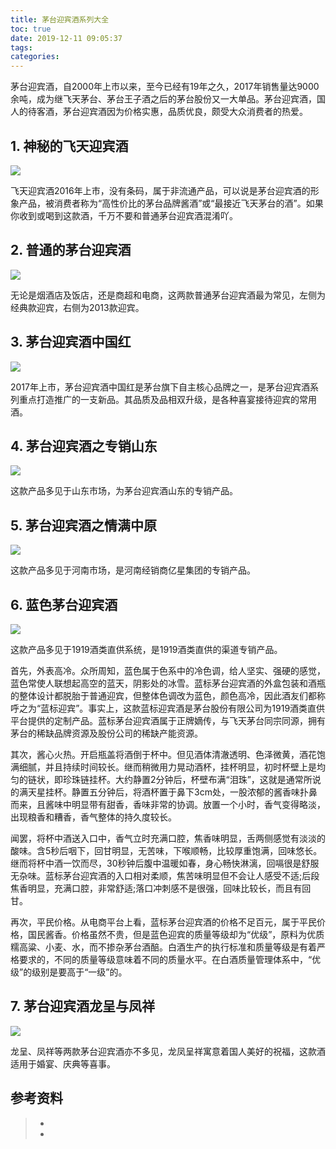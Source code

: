 ```yaml
---
title: 茅台迎宾酒系列大全
toc: true
date: 2019-12-11 09:05:37
tags:
categories:
---
```




茅台迎宾酒，自2000年上市以来，至今已经有19年之久，2017年销售量达9000余吨，成为继飞天茅台、茅台王子酒之后的茅台股份又一大单品。茅台迎宾酒，国人的待客酒，茅台迎宾酒因为价格实惠，品质优良，颇受大众消费者的热爱。



## 1. 神秘的飞天迎宾酒

![](茅台迎宾酒系列大全/01_fy.jpeg)

飞天迎宾酒2016年上市，没有条码，属于非流通产品，可以说是茅台迎宾酒的形象产品，被消费者称为“高性价比的茅台品牌酱酒”或“最接近飞天茅台的酒”。如果你收到或喝到这款酒，千万不要和普通茅台迎宾酒混淆吖。



## 2. 普通的茅台迎宾酒

![](茅台迎宾酒系列大全/02_py.jpeg)

无论是烟酒店及饭店，还是商超和电商，这两款普通茅台迎宾酒最为常见，左侧为经典款迎宾，右侧为2013款迎宾。



## 3. 茅台迎宾酒中国红

![](茅台迎宾酒系列大全/03_zgh.jpeg)

2017年上市，茅台迎宾酒中国红是茅台旗下自主核心品牌之一，是茅台迎宾酒系列重点打造推广的一支新品。其品质及品相双升级，是各种喜宴接待迎宾的常用酒。



## 4. 茅台迎宾酒之专销山东

![](茅台迎宾酒系列大全/04_zxsd.jpeg)

这款产品多见于山东市场，为茅台迎宾酒山东的专销产品。



## 5. 茅台迎宾酒之情满中原

![](茅台迎宾酒系列大全/05_qmzy.jpeg)

这款产品多见于河南市场，是河南经销商亿星集团的专销产品。

## 6. 蓝色茅台迎宾酒

![](茅台迎宾酒系列大全/06_ly.jpeg)

这款产品多见于1919酒类直供系统，是1919酒类直供的渠道专销产品。

首先，外表高冷。众所周知，蓝色属于色系中的冷色调，给人坚实、强硬的感觉，蓝色常使人联想起高空的蓝天，阴影处的冰雪。蓝标茅台迎宾酒的外盒包装和酒瓶的整体设计都脱胎于普通迎宾，但整体色调改为蓝色，颜色高冷，因此酒友们都称呼之为“蓝标迎宾”。事实上，这款蓝标迎宾酒是茅台股份有限公司为1919酒类直供平台提供的定制产品。蓝标茅台迎宾酒属于正牌嫡传，与飞天茅台同宗同源，拥有茅台的稀缺品牌资源及股份公司的稀缺产能资源。

其次，酱心火热。开启瓶盖将酒倒于杯中。但见酒体清澈透明、色泽微黄，酒花饱满细腻，并且持续时间较长。继而稍微用力晃动酒杯，挂杯明显，初时杯壁上是均匀的链状，即珍珠链挂杯。大约静置2分钟后，杯壁布满“泪珠”，这就是通常所说的满天星挂杯。静置五分钟后，将酒杯置于鼻下3cm处，一股浓郁的酱香味扑鼻而来，且酱味中明显带有甜香，香味非常的协调。放置一个小时，香气变得略淡，出现粮香和糟香，香气整体的持久度较长。

闻罢，将杯中酒送入口中，香气立时充满口腔，焦香味明显，舌两侧感觉有淡淡的酸味。含5秒后咽下，回甘明显，无苦味，下喉顺畅，比较厚重饱满，回味悠长。继而将杯中酒一饮而尽，30秒钟后腹中温暖如春，身心畅快淋漓，回嗝很是舒服无杂味。蓝标茅台迎宾酒的入口相对柔顺，焦苦味明显但不会让人感受不适;后段焦香明显，充满口腔，非常舒适;落口冲刺感不是很强，回味比较长，而且有回甘。

再次，平民价格。从电商平台上看，蓝标茅台迎宾酒的价格不足百元，属于平民价格，国民酱香。价格虽然不贵，但是蓝色迎宾的质量等级却为“优级”，原料为优质糯高粱、小麦、水，而不掺杂茅台酒醅。白酒生产的执行标准和质量等级是有着严格要求的，不同的质量等级意味着不同的质量水平。在白酒质量管理体系中，“优级”的级别是要高于“一级”的。

## 7. 茅台迎宾酒龙呈与凤祥

![](茅台迎宾酒系列大全/07_lfcx.jpeg)

龙呈、凤祥等两款茅台迎宾酒亦不多见，龙凤呈祥寓意着国人美好的祝福，这款酒适用于婚宴、庆典等喜事。

## 参考资料

> - []()
> - []()
